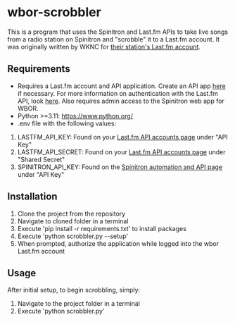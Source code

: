# wbor-scrobbler

This is a program that uses the Spinitron and Last.fm APIs to take live songs from a radio station on Spinitron and "scrobble" it to a Last.fm account. It was originally written by WKNC for [their station's Last.fm account](https://www.last.fm/user/wknc881).

## Requirements

* Requires a Last.fm account and API application. Create an API app [here](https://www.last.fm/api/account/create) if necessary. For more information on authentication with the Last.fm API, look [here](https://www.last.fm/api/authentication). Also requires admin access to the Spinitron web app for WBOR.
* Python >=3.11: <https://www.python.org/>  
* .env file with the following values:

1. LASTFM_API_KEY: Found on your [Last.fm API accounts page](https://www.last.fm/api/accounts) under "API Key"
2. LASTFM_API_SECRET: Found on your [Last.fm API accounts page](https://www.last.fm/api/accounts) under "Shared Secret"
3. SPINITRON_API_KEY: Found on the [Spinitron automation and API page](https://spinitron.com/station/automation/panel) under "API Key"

## Installation

1. Clone the project from the repository
2. Navigate to cloned folder in a terminal
3. Execute 'pip install -r requirements.txt' to install packages
4. Execute 'python scrobbler.py --setup'
5. When prompted, authorize the application while logged into the wbor Last.fm account

## Usage

After initial setup, to begin scrobbling, simply:

1. Navigate to the project folder in a terminal
2. Execute 'python scrobbler.py'
